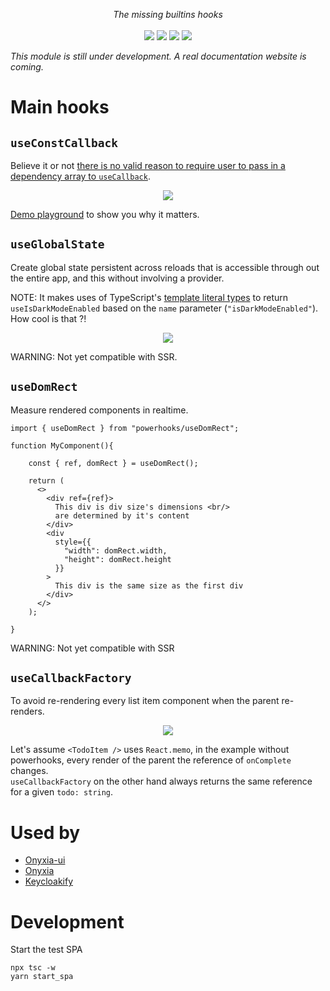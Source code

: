 <p align="center">
    <i>The missing builtins hooks</i>
    <br>
    <br>
    <img src="https://github.com/garronej/powerhooks/workflows/ci/badge.svg?branch=master">
    <img src="https://img.shields.io/bundlephobia/minzip/powerhooks">
    <img src="https://img.shields.io/npm/dw/powerhooks">
    <img src="https://img.shields.io/npm/l/powerhooks">
</p>
<!--
<p align="center">
  <a href="https://www.powerhooks.dev">Home</a>
  -
  <a href="https://docs.powerhooks.dev">Documentation</a>
</p>
-->

<i>This module is still under development. A real documentation website is coming.</i>  


# Main hooks

## `useConstCallback`

Believe it or not [there is no valid reason to require user to pass in a dependency
array to `useCallback`](https://stackoverflow.com/questions/65890278/why-cant-usecallback-always-return-the-same-ref).

<p align="center">
  <img src="https://www.powerhooks.dev/static/media/useConstCallback.07317f8f.png">
</p>

[Demo playground](https://stackblitz.com/edit/react-ts-fyrwng?file=index.tsx) to show you why it matters.

## `useGlobalState`

Create global state persistent across reloads that is accessible through out the entire app, and this without involving a provider.

NOTE: It makes uses of TypeScript's [template literal types](https://www.typescriptlang.org/docs/handbook/release-notes/typescript-4-1.html#template-literal-types) to return 
`useIsDarkModeEnabled` based on the `name` parameter (`"isDarkModeEnabled"`).  
How cool is that ?!

<p align="center">
  <img src="https://user-images.githubusercontent.com/6702424/137588840-b40ec4a4-288e-4d23-981a-9dd834bcd794.png">
</p>

WARNING: Not yet compatible with SSR.  

## `useDomRect`

Measure rendered components in realtime.

```tsx
import { useDomRect } from "powerhooks/useDomRect";

function MyComponent(){

    const { ref, domRect } = useDomRect();

    return (
      <>
        <div ref={ref}> 
          This div is div size's dimensions <br/>
          are determined by it's content 
        </div>
        <div
          style={{
            "width": domRect.width,
            "height": domRect.height
          }}
        > 
          This div is the same size as the first div
        </div>
      </>
    );

}
```

WARNING: Not yet compatible with SSR  

## `useCallbackFactory`

To avoid re-rendering every list item component when the parent re-renders.

<p align="center">
  <img src="https://www.powerhooks.dev/static/media/useCallbackFactory.6c0887be.png">
</p>

Let's assume `<TodoItem />` uses `React.memo`, in the example without powerhooks, 
every render of the parent the reference of `onComplete` changes.  
`useCallbackFactory` on the other hand always returns the same reference for a given `todo: string`.

# Used by

- [Onyxia-ui](https://github.com/InseeFrLab/onyxia-ui)
- [Onyxia](https://github.com/InseeFrLab/onyxia-web)
- [Keycloakify](https://github.com/InseeFrLab/keycloakify)
# Development

Start the test SPA

```
npx tsc -w
yarn start_spa
```

